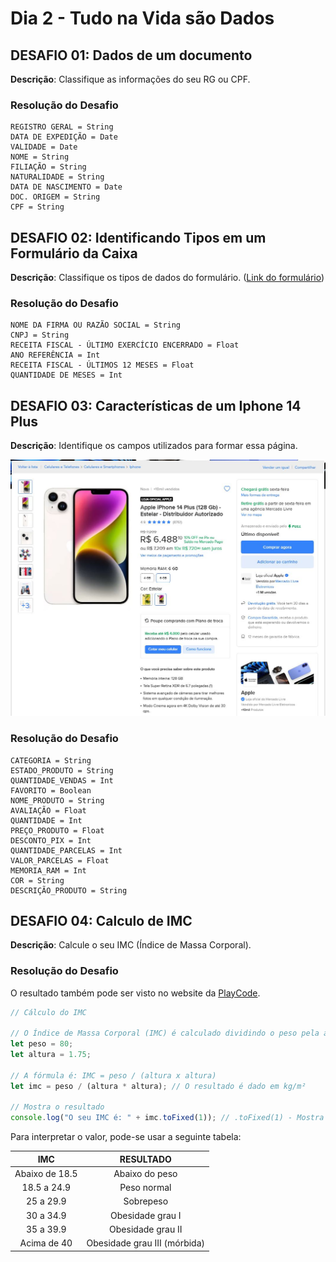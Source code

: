 # Dia 2 - Tudo na Vida são Dados

## DESAFIO 01: Dados de um documento

**Descrição**: Classifique as informações do seu RG ou CPF.

### Resolução do Desafio

    REGISTRO GERAL = String
    DATA DE EXPEDIÇÃO = Date
    VALIDADE = Date
    NOME = String
    FILIAÇÃO = String
    NATURALIDADE = String
    DATA DE NASCIMENTO = Date
    DOC. ORIGEM = String
    CPF = String

## DESAFIO 02: Identificando Tipos em um Formulário da Caixa

**Descrição**: Classifique os tipos de dados do formulário. ([Link do formulário](https://www.caixa.gov.br/Downloads/PDF_formulario_para_atualizacao_de_cadastro_P_B.pdf))

### Resolução do Desafio

    NOME DA FIRMA OU RAZÃO SOCIAL = String
    CNPJ = String
    RECEITA FISCAL - ÚLTIMO EXERCÍCIO ENCERRADO = Float
    ANO REFERÊNCIA = Int
    RECEITA FISCAL - ÚLTIMOS 12 MESES = Float
    QUANTIDADE DE MESES = Int

## DESAFIO 03: Características de um Iphone 14 Plus

**Descrição**: Identifique os campos utilizados para formar essa página.

<p align="center">
    <img src="../img/iphone14plus.JPG" alt="Imagem de uma página de vendas de um Iphone 14 Plus no Mercado Livre" width="700">
</p>

### Resolução do Desafio

    CATEGORIA = String
    ESTADO_PRODUTO = String
    QUANTIDADE_VENDAS = Int
    FAVORITO = Boolean
    NOME_PRODUTO = String
    AVALIAÇÃO = Float
    QUANTIDADE = Int
    PREÇO_PRODUTO = Float
    DESCONTO_PIX = Int
    QUANTIDADE_PARCELAS = Int
    VALOR_PARCELAS = Float
    MEMORIA_RAM = Int
    COR = String
    DESCRIÇÃO_PRODUTO = String

## DESAFIO 04: Calculo de IMC

**Descrição**: Calcule o seu IMC (Índice de Massa Corporal).

### Resolução do Desafio

O resultado também pode ser visto no website da [PlayCode](https://playcode.io/2322971).

```js
// Cálculo do IMC

// O Índice de Massa Corporal (IMC) é calculado dividindo o peso pela altura ao quadrado.
let peso = 80;
let altura = 1.75;

// A fórmula é: IMC = peso / (altura x altura)
let imc = peso / (altura * altura); // O resultado é dado em kg/m²

// Mostra o resultado
console.log("O seu IMC é: " + imc.toFixed(1)); // .toFixed(1) - Mostra apenas uma casa decimal
```

Para interpretar o valor, pode-se usar a seguinte tabela:

| IMC | RESULTADO |
| :---: | :---: |
| Abaixo de 18.5 | Abaixo do peso |
| 18.5 a 24.9 | Peso normal |
| 25 a 29.9 | Sobrepeso |
| 30 a 34.9 | Obesidade grau I |
| 35 a 39.9 | Obesidade grau II |
| Acima de 40 | Obesidade grau III (mórbida) |